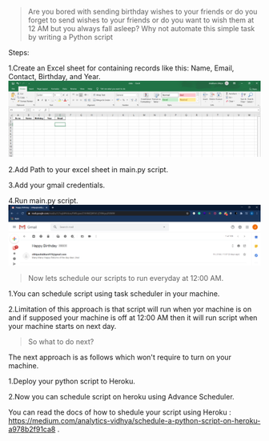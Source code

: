 
>Are you bored with sending birthday wishes to your friends or do you forget to send wishes to your friends or do you want to wish them at 12 AM but you always fall asleep?
>Why not automate this simple task by writing a Python script

Steps:

  1.Create an Excel sheet for containing records like this: Name, Email, Contact, Birthday, and Year.
  ![](images/excel.png)
  
  2.Add Path to your excel sheet in main.py script.
  
  3.Add your gmail credentials.
  
  4.Run main.py script.
  ![](images/gmail.png)

>Now lets schedule our scripts to run everyday at 12:00 AM.

  1.You can schedule script using task scheduler in your machine.
  
  2.Limitation of this approach  is that script will run when yor machine is on and if supposed your machine is off at 12:00 AM then it will run script when your machine starts on next day.
  
  >So what to do next?
  
  The next approach is as follows which won't require to turn on your machine.
  
  1.Deploy your python script to Heroku.
  
  2.Now you can schedule script on heroku using Advance Scheduler.
  
  You can read the docs of how to shedule your script using Heroku : https://medium.com/analytics-vidhya/schedule-a-python-script-on-heroku-a978b2f91ca8 .
